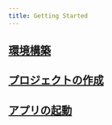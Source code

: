 ```yaml
---
title: Getting Started
---
```


## [環境構築](getting-started/setting-up-development-environment.md)
## [プロジェクトの作成](getting-started/create-project.md)
## [アプリの起動](getting-started/launch-created-app.mdx)
